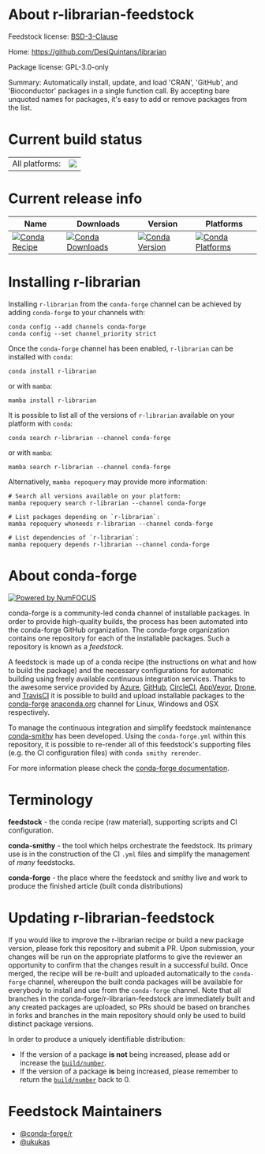 About r-librarian-feedstock
===========================

Feedstock license: [BSD-3-Clause](https://github.com/conda-forge/r-librarian-feedstock/blob/main/LICENSE.txt)

Home: https://github.com/DesiQuintans/librarian

Package license: GPL-3.0-only

Summary: Automatically install, update, and load 'CRAN', 'GitHub', and 'Bioconductor' packages in a single function call. By accepting bare unquoted names for packages, it's easy to add or remove packages from the list.

Current build status
====================


<table><tr><td>All platforms:</td>
    <td>
      <a href="https://dev.azure.com/conda-forge/feedstock-builds/_build/latest?definitionId=14383&branchName=main">
        <img src="https://dev.azure.com/conda-forge/feedstock-builds/_apis/build/status/r-librarian-feedstock?branchName=main">
      </a>
    </td>
  </tr>
</table>

Current release info
====================

| Name | Downloads | Version | Platforms |
| --- | --- | --- | --- |
| [![Conda Recipe](https://img.shields.io/badge/recipe-r--librarian-green.svg)](https://anaconda.org/conda-forge/r-librarian) | [![Conda Downloads](https://img.shields.io/conda/dn/conda-forge/r-librarian.svg)](https://anaconda.org/conda-forge/r-librarian) | [![Conda Version](https://img.shields.io/conda/vn/conda-forge/r-librarian.svg)](https://anaconda.org/conda-forge/r-librarian) | [![Conda Platforms](https://img.shields.io/conda/pn/conda-forge/r-librarian.svg)](https://anaconda.org/conda-forge/r-librarian) |

Installing r-librarian
======================

Installing `r-librarian` from the `conda-forge` channel can be achieved by adding `conda-forge` to your channels with:

```
conda config --add channels conda-forge
conda config --set channel_priority strict
```

Once the `conda-forge` channel has been enabled, `r-librarian` can be installed with `conda`:

```
conda install r-librarian
```

or with `mamba`:

```
mamba install r-librarian
```

It is possible to list all of the versions of `r-librarian` available on your platform with `conda`:

```
conda search r-librarian --channel conda-forge
```

or with `mamba`:

```
mamba search r-librarian --channel conda-forge
```

Alternatively, `mamba repoquery` may provide more information:

```
# Search all versions available on your platform:
mamba repoquery search r-librarian --channel conda-forge

# List packages depending on `r-librarian`:
mamba repoquery whoneeds r-librarian --channel conda-forge

# List dependencies of `r-librarian`:
mamba repoquery depends r-librarian --channel conda-forge
```


About conda-forge
=================

[![Powered by
NumFOCUS](https://img.shields.io/badge/powered%20by-NumFOCUS-orange.svg?style=flat&colorA=E1523D&colorB=007D8A)](https://numfocus.org)

conda-forge is a community-led conda channel of installable packages.
In order to provide high-quality builds, the process has been automated into the
conda-forge GitHub organization. The conda-forge organization contains one repository
for each of the installable packages. Such a repository is known as a *feedstock*.

A feedstock is made up of a conda recipe (the instructions on what and how to build
the package) and the necessary configurations for automatic building using freely
available continuous integration services. Thanks to the awesome service provided by
[Azure](https://azure.microsoft.com/en-us/services/devops/), [GitHub](https://github.com/),
[CircleCI](https://circleci.com/), [AppVeyor](https://www.appveyor.com/),
[Drone](https://cloud.drone.io/welcome), and [TravisCI](https://travis-ci.com/)
it is possible to build and upload installable packages to the
[conda-forge](https://anaconda.org/conda-forge) [anaconda.org](https://anaconda.org/)
channel for Linux, Windows and OSX respectively.

To manage the continuous integration and simplify feedstock maintenance
[conda-smithy](https://github.com/conda-forge/conda-smithy) has been developed.
Using the ``conda-forge.yml`` within this repository, it is possible to re-render all of
this feedstock's supporting files (e.g. the CI configuration files) with ``conda smithy rerender``.

For more information please check the [conda-forge documentation](https://conda-forge.org/docs/).

Terminology
===========

**feedstock** - the conda recipe (raw material), supporting scripts and CI configuration.

**conda-smithy** - the tool which helps orchestrate the feedstock.
                   Its primary use is in the construction of the CI ``.yml`` files
                   and simplify the management of *many* feedstocks.

**conda-forge** - the place where the feedstock and smithy live and work to
                  produce the finished article (built conda distributions)


Updating r-librarian-feedstock
==============================

If you would like to improve the r-librarian recipe or build a new
package version, please fork this repository and submit a PR. Upon submission,
your changes will be run on the appropriate platforms to give the reviewer an
opportunity to confirm that the changes result in a successful build. Once
merged, the recipe will be re-built and uploaded automatically to the
`conda-forge` channel, whereupon the built conda packages will be available for
everybody to install and use from the `conda-forge` channel.
Note that all branches in the conda-forge/r-librarian-feedstock are
immediately built and any created packages are uploaded, so PRs should be based
on branches in forks and branches in the main repository should only be used to
build distinct package versions.

In order to produce a uniquely identifiable distribution:
 * If the version of a package **is not** being increased, please add or increase
   the [``build/number``](https://docs.conda.io/projects/conda-build/en/latest/resources/define-metadata.html#build-number-and-string).
 * If the version of a package **is** being increased, please remember to return
   the [``build/number``](https://docs.conda.io/projects/conda-build/en/latest/resources/define-metadata.html#build-number-and-string)
   back to 0.

Feedstock Maintainers
=====================

* [@conda-forge/r](https://github.com/conda-forge/r/)
* [@ukukas](https://github.com/ukukas/)

